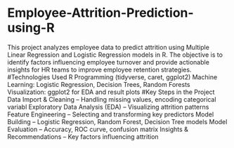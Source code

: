 # Employee-Attrition-Prediction-using-R
This project analyzes employee data to predict attrition using Multiple Linear Regression and Logistic Regression models in R. The objective is to identify factors influencing employee turnover and provide actionable insights for HR teams to improve employee retention strategies.
#Technologies Used
R Programming (tidyverse, caret, ggplot2)
Machine Learning: Logistic Regression, Decision Trees, Random Forests
Visualization: ggplot2 for EDA and result plots
#Key Steps in the Project
Data Import & Cleaning – Handling missing values, encoding categorical variabl
Exploratory Data Analysis (EDA) – Visualizing attrition patterns
Feature Engineering – Selecting and transforming key predictors
Model Building – Logistic Regression, Random Forest, Decision Tree models
Model Evaluation – Accuracy, ROC curve, confusion matrix
Insights & Recommendations – Key factors influencing attrition
